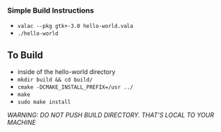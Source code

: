 ### Simple Build Instructions
* `valac --pkg gtk+-3.0 hello-world.vala`
* `./hello-world`

## To Build
* inside of the hello-world directory
* `mkdir build && cd build/`
* `cmake -DCMAKE_INSTALL_PREFIX=/usr ../`
* `make`
* `sudo make install`

_WARNING: DO NOT PUSH BUILD DIRECTORY. THAT'S LOCAL TO YOUR MACHINE_